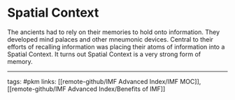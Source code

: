 # Spatial Context
The ancients had to rely on their memories to hold onto information. They developed mind palaces and other mneumonic devices. Central to their efforts of recalling information was placing their atoms of information into a Spatial Context. It turns out Spatial Context is a very strong form of memory. 

---
tags: #pkm
links: [[remote-github/IMF Advanced Index/IMF MOC]], [[remote-github/IMF Advanced Index/Benefits of IMF]]